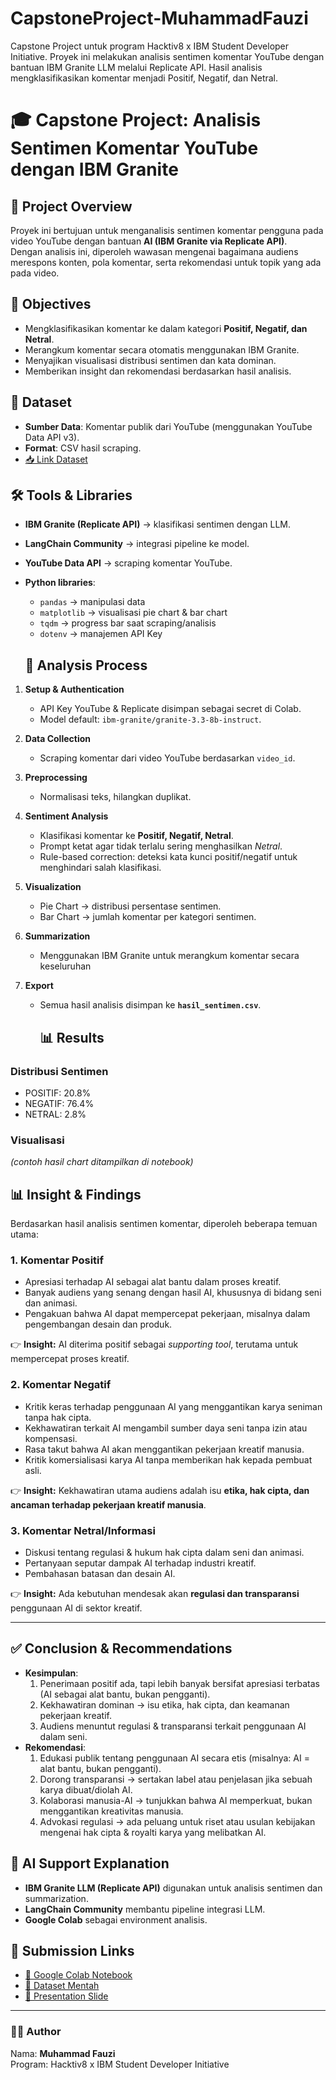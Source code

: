 # CapstoneProject-MuhammadFauzi
Capstone Project untuk program Hacktiv8 x IBM Student Developer Initiative. Proyek ini melakukan analisis sentimen komentar YouTube dengan bantuan IBM Granite LLM melalui Replicate API. Hasil analisis mengklasifikasikan komentar menjadi Positif, Negatif, dan Netral.

# 🎓 Capstone Project: Analisis Sentimen Komentar YouTube dengan IBM Granite

## 📌 Project Overview
Proyek ini bertujuan untuk menganalisis sentimen komentar pengguna pada video YouTube dengan bantuan **AI (IBM Granite via Replicate API)**.  
Dengan analisis ini, diperoleh wawasan mengenai bagaimana audiens merespons konten, pola komentar, serta rekomendasi untuk topik yang ada pada video.

## 🎯 Objectives
- Mengklasifikasikan komentar ke dalam kategori **Positif, Negatif, dan Netral**.  
- Merangkum komentar secara otomatis menggunakan IBM Granite.  
- Menyajikan visualisasi distribusi sentimen dan kata dominan.  
- Memberikan insight dan rekomendasi berdasarkan hasil analisis.  

## 📂 Dataset
- **Sumber Data**: Komentar publik dari YouTube (menggunakan YouTube Data API v3).  
- **Format**: CSV hasil scraping.  
- [📥 Link Dataset](https://docs.google.com/spreadsheets/d/1InwLGW_5STHxXLpmn4VV8_vFNLhTaFkDr7JMbim_ZVQ/edit?usp=sharing)

## 🛠️ Tools & Libraries
- **IBM Granite (Replicate API)** → klasifikasi sentimen dengan LLM.  
- **LangChain Community** → integrasi pipeline ke model.  
- **YouTube Data API** → scraping komentar YouTube.  
- **Python libraries**:  
  - `pandas` → manipulasi data  
  - `matplotlib` → visualisasi pie chart & bar chart  
  - `tqdm` → progress bar saat scraping/analisis  
  - `dotenv` → manajemen API Key  
 
  ## 🔎 Analysis Process
1. **Setup & Authentication**  
   - API Key YouTube & Replicate disimpan sebagai secret di Colab.  
   - Model default: `ibm-granite/granite-3.3-8b-instruct`.  

2. **Data Collection**  
   - Scraping komentar dari video YouTube berdasarkan `video_id`.  

3. **Preprocessing**  
   - Normalisasi teks, hilangkan duplikat.  

4. **Sentiment Analysis**  
   - Klasifikasi komentar ke **Positif, Negatif, Netral**.  
   - Prompt ketat agar tidak terlalu sering menghasilkan *Netral*.  
   - Rule-based correction: deteksi kata kunci positif/negatif untuk menghindari salah klasifikasi.  

5. **Visualization**  
   - Pie Chart → distribusi persentase sentimen.  
   - Bar Chart → jumlah komentar per kategori sentimen.
  
6. **Summarization**
   - Menggunakan IBM Granite untuk merangkum komentar secara keseluruhan
7. **Export**  
   - Semua hasil analisis disimpan ke **`hasil_sentimen.csv`**.

     ## 📊 Results
### Distribusi Sentimen
- POSITIF: 20.8%  
- NEGATIF: 76.4%  
- NETRAL: 2.8%  

### Visualisasi
*(contoh hasil chart ditampilkan di notebook)*

## 📊 Insight & Findings

Berdasarkan hasil analisis sentimen komentar, diperoleh beberapa temuan utama:

### 1. Komentar Positif
- Apresiasi terhadap AI sebagai alat bantu dalam proses kreatif.  
- Banyak audiens yang senang dengan hasil AI, khususnya di bidang seni dan animasi.  
- Pengakuan bahwa AI dapat mempercepat pekerjaan, misalnya dalam pengembangan desain dan produk.  

👉 **Insight:** AI diterima positif sebagai *supporting tool*, terutama untuk mempercepat proses kreatif.

### 2. Komentar Negatif
- Kritik keras terhadap penggunaan AI yang menggantikan karya seniman tanpa hak cipta.  
- Kekhawatiran terkait AI mengambil sumber daya seni tanpa izin atau kompensasi.  
- Rasa takut bahwa AI akan menggantikan pekerjaan kreatif manusia.  
- Kritik komersialisasi karya AI tanpa memberikan hak kepada pembuat asli.  

👉 **Insight:** Kekhawatiran utama audiens adalah isu **etika, hak cipta, dan ancaman terhadap pekerjaan kreatif manusia**.

### 3. Komentar Netral/Informasi
- Diskusi tentang regulasi & hukum hak cipta dalam seni dan animasi.  
- Pertanyaan seputar dampak AI terhadap industri kreatif.  
- Pembahasan batasan dan desain AI.  

👉 **Insight:** Ada kebutuhan mendesak akan **regulasi dan transparansi** penggunaan AI di sektor kreatif.

---

## ✅ Conclusion & Recommendations
- **Kesimpulan**: 
  1.  Penerimaan positif ada, tapi lebih banyak bersifat apresiasi terbatas (AI sebagai alat bantu, bukan pengganti).
  2.  Kekhawatiran dominan → isu etika, hak cipta, dan keamanan pekerjaan kreatif.
  3.  Audiens menuntut regulasi & transparansi terkait penggunaan AI dalam seni.
- **Rekomendasi**:  
  1. Edukasi publik tentang penggunaan AI secara etis (misalnya: AI = alat bantu, bukan pengganti).
  2. Dorong transparansi → sertakan label atau penjelasan jika sebuah karya dibuat/diolah AI.
  3. Kolaborasi manusia-AI → tunjukkan bahwa AI memperkuat, bukan menggantikan kreativitas manusia.
  4. Advokasi regulasi → ada peluang untuk riset atau usulan kebijakan mengenai hak cipta & royalti karya yang melibatkan AI.
 
## 🤖 AI Support Explanation
- **IBM Granite LLM (Replicate API)** digunakan untuk analisis sentimen dan summarization.  
- **LangChain Community** membantu pipeline integrasi LLM.  
- **Google Colab** sebagai environment analisis.

## 📎 Submission Links
- [📓 Google Colab Notebook]([./CapstoneProject_MuhammadFauzi_Final.ipynb](https://colab.research.google.com/drive/1VSD5ppiQMqcxddM0Tq2biMZL_LqSdOU1?usp=sharing))  
- [📂 Dataset Mentah](https://docs.google.com/spreadsheets/d/1InwLGW_5STHxXLpmn4VV8_vFNLhTaFkDr7JMbim_ZVQ/edit?usp=sharing)  
- [📑 Presentation Slide](https://drive.google.com/file/d/1Iihk5TC3S6NNEVUtZBZkXSmlnsqWWS9H/view?usp=sharing)

---

### 👨‍💻 Author
Nama: **Muhammad Fauzi**  
Program: Hacktiv8 x IBM Student Developer Initiative    
